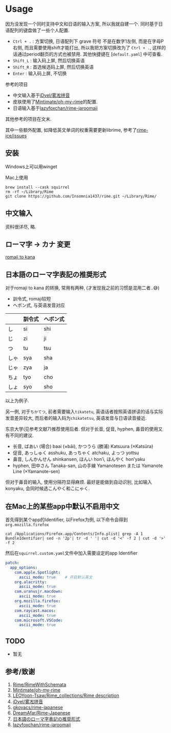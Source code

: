 # Usage

因为没发现一个同时支持中文和日语的输入方案, 所以我就自建一个. 同时基于日语配列的键盘做了一些个人配置.

- `Ctrl + .` : 方案切换, 日语配列下 grave 符号 不是在数字1左侧, 而是在字母P右侧, 而且需要使用shift才能打出, 所以我把方案切换改为了 `Ctrl + .`, 这样的话通过period翻页的方式也被禁用. 其他快捷键在 [`default.yaml`] 中可查看.
- `Shift_L` : 输入码上屏, 然后切换英语
- `Shift_R` : 首选候选码上屏, 然后切换英语
- `Enter` : 输入码上屏, 不切换

参考的项目

- 中文输入基于[iDvel/雾凇拼音](https://github.com/iDvel/rime-ice)
- 皮肤使用了[Mintimate/oh-my-rime](https://github.com/Mintimate/oh-my-rime)的配置.
- 日语输入基于[lazyfoxchan/rime-jaroomaji](https://github.com/lazyfoxchan/rime-jaroomaji)

其他参考的项目在文末.

其中一些额外配置, 如降低英文单词的权重需要更新librime, 参考了[rime-ice/issues](https://github.com/iDvel/rime-ice/issues/133)
## 安装
Windows上可以用winget

Mac上使用
```shell
brew install --cask squirrel
rm -rf ~/Library/Rime
git clone https://github.com/Insomnia1437/rime.git ~/Library/Rime/
```

## 中文输入

资料很详尽, 略.

## ローマ字 -> カナ 変更

[romaji to kana](romaji-to-kana.md)

## 日本語のローマ字表記の推奨形式

对于romaji to kana 的转换, 常用有两种, (才发现我之前的习惯是混用二者..😅)

- 訓令式, romaji较短
- ヘボン式, 与英语发音对应

|      | 訓令式 | ヘボン式 |
| ---- | ------ | -------- |
| し   | si     | shi      |
| じ   | zi     | ji       |
| つ   | tu     | tsu      |
| しゃ | sya    | sha      |
| じゃ | zya    | ja       |
| ちょ | tyo    | cho      |
| しょ | syo    | sho      |

以上为例子.

另一例, 对于`ちかてつ`, 前者需要输入`tikatetu`, 英语话者按照英语拼读的话与实际发音差异较大, 而后者的输入码为`chikatetsu`, 英语发音与日语读音接近.

东京大学(见参考文献7)推荐使用后者. 但对于长音, 促音, hyphen, 鼻音的使用又有不同的建议.

- 长音, ばあい (場合) baai (×bāi), かつうら (勝浦) Katsuura (×Katsūra)
- 促音, あっしゅく asshuku, あっちゃく atchaku, よっつ yottsu
- 鼻音, しんかんせん shinkansen, ほんい hon’i, ほんやく hon’yaku
- hyphen, 田中さん Tanaka-san, 山の手線 Yamanotesen または Yamanote Line (×Yamanote-sen)

但对于鼻音的输入, 使用分隔符显得麻烦. 最好是能做到自动识别, 比如输入konyaku, 会同时候选こんやく和こにゃく.

## 在Mac上的某些app中默认不启用中文

首先得到某个app的Identifier, 以Firefox为例, 以下命令会得到`org.mozilla.firefox`

`cat /Applications/Firefox.app/Contents/Info.plist| grep -A 1 BundleIdentifier| sed -n '2p'| tr -d ' '| cut -d '<' -f 2 | cut -d '>' -f 2`

然后在`squirrel.custom.yaml`文件中加入需要设定的app Identifier
```yaml
patch:
  app_options:
    com.apple.Spotlight:
      ascii_mode: true    # 开启默认英文
    org.alacritty:
      ascii_mode: true
    com.uranusjr.macdown:
      ascii_mode: true
    org.mozilla.firefox:
      ascii_mode: true
    com.raycast.macos:
      ascii_mode: true
    com.microsoft.VSCode:
      ascii_mode: true
```

## TODO

- 暂无

## 参考/致谢

1. [Rime/RimeWithSchemata](https://github.com/rime/home/wiki/RimeWithSchemata)
2. [Mintimate/oh-my-rime](https://github.com/Mintimate/oh-my-rime)
3. [LEOYoon-Tsaw/Rime_collections/Rime description](https://github.com/LEOYoon-Tsaw/Rime_collections/blob/master/Rime_description.md)
4. [iDvel/雾凇拼音](https://github.com/iDvel/rime-ice)
5. [gkovacs/rime-japanese](https://github.com/gkovacs/rime-japanese)
6. [DreamAfar/Rime-Japanese ](https://github.com/DreamAfar/Rime-Japanese)
7. [日本語のローマ字表記の推奨形式](https://park.itc.u-tokyo.ac.jp/eigo/UT-Komaba-Nihongo-no-romaji-hyoki-v1.pdf)
8. [lazyfoxchan/rime-jaroomaji](https://github.com/lazyfoxchan/rime-jaroomaji)
